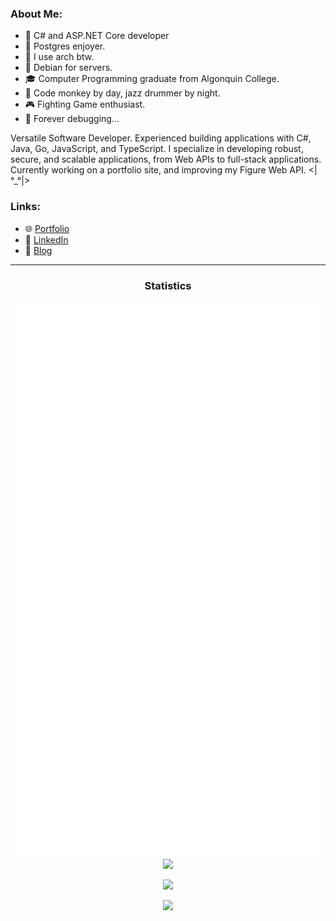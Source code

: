 ### About Me:

- 🤖 C# and ASP.NET Core developer
- 🐘 Postgres enjoyer.
- 🐧 I use arch btw.
- 🍥 Debian for servers.
- 🎓 Computer Programming graduate from Algonquin College.
- 🥁 Code monkey by day, jazz drummer by night.
- 🎮 Fighting Game enthusiast.
- 👺 Forever debugging...

Versatile Software Developer. Experienced building applications with C#, Java, Go, JavaScript, and TypeScript. I specialize in developing robust, secure, and scalable applications, from Web APIs to full-stack applications. Currently working on a portfolio site, and improving my Figure Web API. <|°_°|>


### Links:

- 🌐 [Portfolio](https://chris-dykes.dev/)
- 👔 [LinkedIn](https://www.linkedin.com/in/christopher-dykes/)
- 📝 [Blog](https://chris-dykes-j.github.io/)

---

<h3 align="center">Statistics</h1>

<p align="center">
  <img src="https://raw.githubusercontent.com/chris-dykes-j/github-stats/master/generated/languages.svg#gh-dark-mode-only">
  <img src="https://raw.githubusercontent.com/chris-dykes-j/github-stats/master/generated/languages.svg#gh-light-mode-only">
  <img src="https://raw.githubusercontent.com/chris-dykes-j/github-stats/master/generated/overview.svg#gh-dark-mode-only">
  <img src="https://raw.githubusercontent.com/chris-d-j/github-stats/master/generated/overview.svg#gh-light-mode-only">
</p>

<p align="center">
  <a href="https://git.io/streak-stats#gh-light-mode-only">
    <img src="https://streak-stats.demolab.com/?user=chris-dykes-j&theme=vue">
  </a>
</p>
<p align="center">
  <a href="https://git.io/streak-stats#gh-dark-mode-only">
    <img src="https://streak-stats.demolab.com/?user=chris-dykes-j&theme=dark-smoky">
  </a>
</p>
